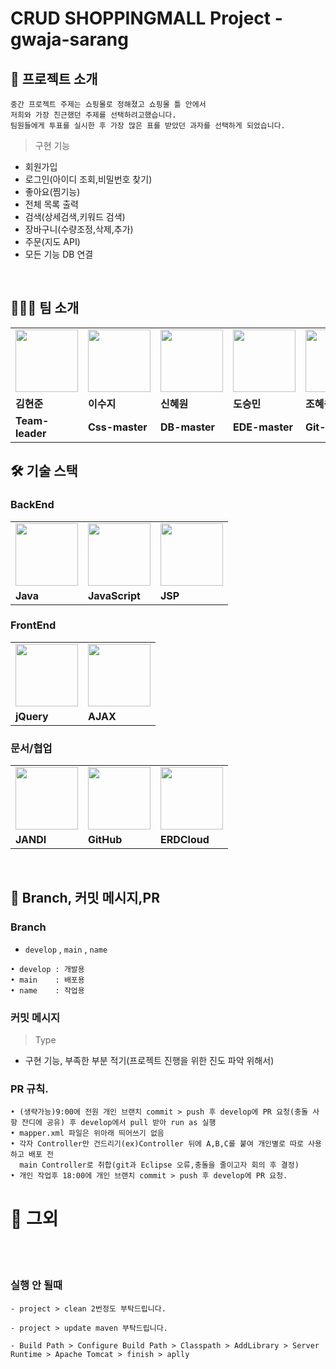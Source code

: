 # CRUD SHOPPINGMALL Project - gwaja-sarang


## 🍪 프로젝트 소개


```
중간 프로젝트 주제는 쇼핑몰로 정해졌고 쇼핑몰 틀 안에서 
저희와 가장 친근했던 주제를 선택하려고했습니다.
팀원들에게 투표를 실시한 후 가장 많은 표를 받았던 과자를 선택하게 되었습니다.
```

>구현 기능

- 회원가입
- 로그인(아이디 조회,비밀번호 찾기)
- 좋아요(찜기능)
- 전체 목록 출력
- 검색(상세검색,키워드 검색)
- 장바구니(수량조정,삭제,추가)
- 주문(지도 API) 
- 모든 기능 DB 연결
<br>

## 👨‍👧‍👧 팀 소개

<table>
  <tr>
    <td>
        <a href="https://github.com/kimhj365">
            <img src="https://i.namu.wiki/i/EbHl4I2dCr3aoC7AFjMYv7zBAFQTE0Cr0-r2XiIKLakxARH3BY9eonE3AZ2_ctET_2vpLI-piN4F224wAUdyyQ.webp" width="100px" />
        </a>
    </td>
    <td>
        <a href="https://github.com/sinsuji">
            <img src="https://mblogthumb-phinf.pstatic.net/MjAyMjAxMjVfMjAy/MDAxNjQzMTAyOTk2NjE0.gw_H_jjBM64svaftcnheR6-mHHlmGOyrr6htAuxPETsg.8JJSQNEA5HX2WmrshjZ-VjmJWqhmgE40Qm5csIud9VUg.JPEG.minziminzi128/IMG_7374.JPG?type=w800" width="100px" />
        </a>
    </td>
    <td>
        <a href="https://github.com/shinhw91">
            <img src="https://mblogthumb-phinf.pstatic.net/MjAyMTA4MDdfMTU3/MDAxNjI4MzIzOTg0ODM2.u5cA5a3V3ajuCPmEhNJ81YK7byE7HWZpUvLz_GgOxygg.HJg0shLnJaL1OhzCMpR_mKlR4vk1XZ080huJDjCKwzwg.JPEG.lama0909/%EB%8B%A4%EC%9A%B4%EB%A1%9C%EB%93%9C_(12).jpeg?type=w800" width="100px" />
        </a>
    </td>
    <td>
        <a href="https://github.com/qqaza">
            <img src="https://d2u3dcdbebyaiu.cloudfront.net/uploads/atch_img/397/95f2b74d9f0d042070f8a21bf120c770_res.jpeg" width="100px" />
        </a>
    </td>
    <td>
        <a href="https://github.com/hey5nee123">
            <img src="https://img.itssa.co.kr/files/attach/images/2023/02/23/682918f00705dbcd32556e0cac565533.jpg" width="100px" />
        </a>
    </td>
  </tr>
  <tr>
    <td><b>김현준</b></td>
    <td><b>이수지</b></td>
    <td><b>신혜원</b></td>
    <td><b>도승민</b></td>
    <td><b>조혜원</b></td>
  </tr>
  <tr>
    <td><b>Team-leader</b></td>
    <td><b>Css-master</b></td>
    <td><b>DB-master</b></td>
    <td><b>EDE-master</b></td>
    <td><b>Git-master</b></td>
  </tr>
</table>



## 🛠 기술 스택

### BackEnd

<table>
  <tr>
    <td>
        <img src="https://miro.medium.com/v2/resize:fit:1400/1*2fpfv8Np1AGdmp2axA9rXQ.png" width="100px" />
    </td>
    <td>
        <img src="https://encrypted-tbn0.gstatic.com/images?q=tbn:ANd9GcQO7UWG0ZbNGhprlncdaYoFFMzFUFBNEQaFjMIAmIdCC8YFxfrdf8fHH56mHo6iW44yW9k&usqp=CAU" width="100px" />
    </td>
        <td>
        <img src="https://cdn-icons-png.flaticon.com/512/29/29261.png" width="100px" />
    </td>
  </tr>
  <tr>
    <td><b>Java</b></td>
    <td><b>JavaScript</b></td>
    <td><b>JSP</b></td>
  </tr>
</table>

### FrontEnd

<table>
  <tr>
    <td>
        <img src="https://blog.kakaocdn.net/dn/GHEla/btqvzuE3wEa/fp3YsDUk6UutFSTo8p9Sxk/img.png" width="100px" />
    </td>
    <td>
        <img src="https://post-phinf.pstatic.net/MjAyMDA2MjFfMjIg/MDAxNTkyNzEyMzUyMDAy.dZ6yzhdHzx-2x3taoRx-itYYH9RPjRjJPRPAeEm0yKMg.TavjwYX98zIqSNUnGbgzLl_uTGmtQQawllBDApLGkacg.PNG/1200px-AJAX_logo_by_gengns.svg.png?type=w800_q75" width="100px" />
    </td>
  </tr>
  <tr>
    <td><b>jQuery</b></td>
    <td><b>AJAX</b></td>
  </tr>
</table>

### 문서/협업
<table>
  <tr>
    <td>
        <img src="https://encrypted-tbn0.gstatic.com/images?q=tbn:ANd9GcRW1nEfPxd7rZMv-waIF2sBAgImhsaZTnz11JNWE0XMgg&s" width="100px" />
    </td>
    <td>
        <img src="https://user-images.githubusercontent.com/103566826/177922794-5a47df94-fc97-4beb-a6f4-16b24e315757.png" width="100px" />
    </td>
    <td>
        <img src="https://encrypted-tbn0.gstatic.com/images?q=tbn:ANd9GcScINszLm_M3Jso5mUt-AqFueZYsLyk-HP9aw&usqp=CAU" width="100px" />
    </td>
  </tr>
  <tr>
    <td><b>JANDI</b></td>
    <td><b>GitHub</b></td>
    <td><b>ERDCloud</b></td>
  </tr>
</table>

<br>

## 💬 Branch, 커밋 메시지,PR

### Branch
- `develop` , `main` , `name`
```
• develop : 개발용
• main    : 배포용
• name    : 작업용
```

### 커밋 메시지
> Type
- 구현 기능, 부족한 부분 적기(프로젝트 진행을 위한 진도 파악 위해서)


### PR 규칙.
```
• (생략가능)9:00에 전원 개인 브랜치 commit > push 후 develop에 PR 요청(충돌 사항 잔디에 공유) 후 develop에서 pull 받아 run as 실행
• mapper.xml 파일은 위아래 띄어쓰기 없음
• 각자 Controller만 건드리기(ex)Controller 뒤에 A,B,C를 붙여 개인별로 따로 사용하고 배포 전
  main Controller로 취합(git과 Eclipse 오류,충돌을 줄이고자 회의 후 결정)
• 개인 작업후 18:00에 개인 브랜치 commit > push 후 develop에 PR 요청.
```
  # 🥺 그외

<br>
<br>

  ### 실행 안 될때
```
- project > clean 2번정도 부탁드립니다.

- project > update maven 부탁드립니다.

- Build Path > Configure Build Path > Classpath > AddLibrary > Server Runtime > Apache Tomcat > finish > aplly
```
